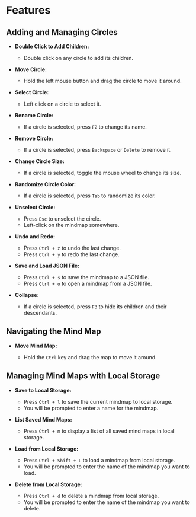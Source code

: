 # Features

## Adding and Managing Circles

- **Double Click to Add Children:**

  - Double click on any circle to add its children.

- **Move Circle:**

  - Hold the left mouse button and drag the circle to move it around.

- **Select Circle:**

  - Left click on a circle to select it.

- **Rename Circle:**

  - If a circle is selected, press `F2` to change its name.

- **Remove Circle:**

  - If a circle is selected, press `Backspace` or `Delete` to remove it.

- **Change Circle Size:**

  - If a circle is selected, toggle the mouse wheel to change its size.

- **Randomize Circle Color:**

  - If a circle is selected, press `Tab` to randomize its color.

- **Unselect Circle:**

  - Press `Esc` to unselect the circle.
  - Left-click on the mindmap somewhere.

- **Undo and Redo:**

  - Press `Ctrl + z` to undo the last change.
  - Press `Ctrl + y` to redo the last change.

- **Save and Load JSON File:**

  - Press `Ctrl + s` to save the mindmap to a JSON file.
  - Press `Ctrl + o` to open a mindmap from a JSON file.

- **Collapse:**

  - If a circle is selected, press `F3` to hide its children and their descendants.

## Navigating the Mind Map

- **Move Mind Map:**

  - Hold the `Ctrl` key and drag the map to move it around.

## Managing Mind Maps with Local Storage

- **Save to Local Storage:**

  - Press `Ctrl + l` to save the current mindmap to local storage.
  - You will be prompted to enter a name for the mindmap.

- **List Saved Mind Maps:**

  - Press `Ctrl + m` to display a list of all saved mind maps in local storage.

- **Load from Local Storage:**

  - Press `Ctrl + Shift + L` to load a mindmap from local storage.
  - You will be prompted to enter the name of the mindmap you want to load.

- **Delete from Local Storage:**

  - Press `Ctrl + d` to delete a mindmap from local storage.
  - You will be prompted to enter the name of the mindmap you want to delete.
